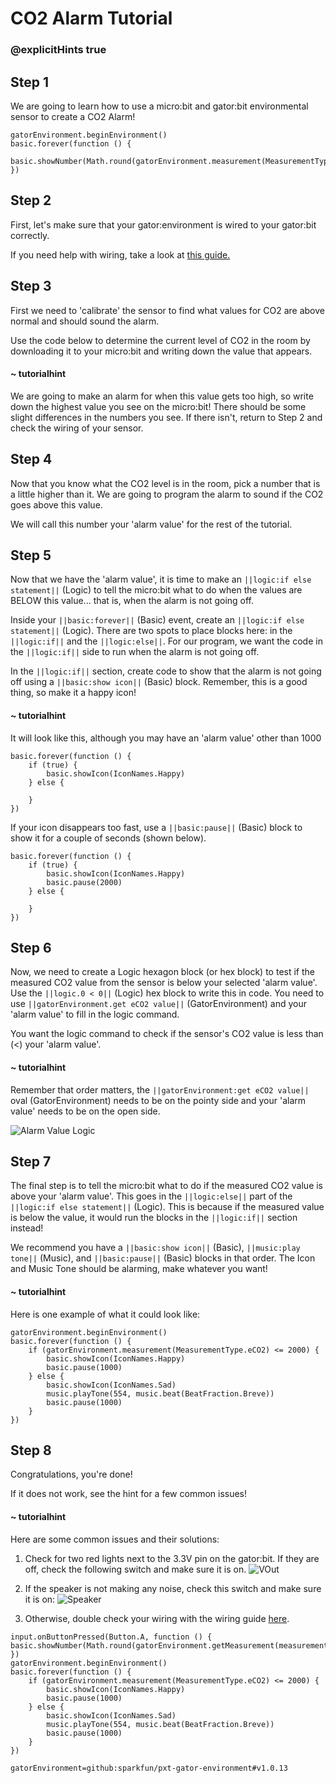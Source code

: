 # CO2 Alarm Tutorial
### @explicitHints true

<!-- Tutorial Link: https://makecode.microbit.org/#tutorial:71215-25575-38916-06857-->

## Step 1

We are going to learn how to use a micro:bit and gator:bit environmental sensor to create a CO2 Alarm!

```template
gatorEnvironment.beginEnvironment()
basic.forever(function () {
    basic.showNumber(Math.round(gatorEnvironment.measurement(MeasurementType.eCO2)))
})
```

## Step 2

First, let's make sure that your gator:environment is wired to your gator:bit correctly.

If you need help with wiring, take a look at [this guide.](https://docs.google.com/document/d/1Wy_TLucsBvOR2eAHqqLUJwxPPhVsipK1Qq8MdPxL1X4/edit?usp=sharing)

## Step 3

First we need to 'calibrate' the sensor to find what values for CO2 are above normal and should sound the alarm.

Use the code below to determine the current level of CO2 in the room by downloading it to your micro:bit and writing down the value that appears.


#### ~ tutorialhint

We are going to make an alarm for when this value gets too high, so write down the highest value you see on the micro:bit! There should be some slight differences in the numbers you see. If there isn't, return to Step 2 and check the wiring of your sensor.

## Step 4

Now that you know what the CO2 level is in the room, pick a number that is a little higher than it. We are going to program the alarm to sound if the CO2 goes above this value.  

We will call this number your 'alarm value' for the rest of the tutorial.

## Step 5

Now that we have the 'alarm value', it is time to make an ``||logic:if else statement||`` (Logic) to tell the micro:bit what to do when the values are BELOW this value... that is, when the alarm is not going off.

Inside your ``||basic:forever||`` (Basic) event, create an ``||logic:if else statement||`` (Logic). There are two spots to place blocks here: in the ``||logic:if||`` and the ``||logic:else||``. For our program, we want the code in the ``||logic:if||`` side to run when the alarm is not going off.

In the ``||logic:if||`` section, create code to show that the alarm is not going off using a ``||basic:show icon||`` (Basic) block. Remember, this is a good thing, so make it a happy icon!


#### ~ tutorialhint
It will look like this, although you may have an 'alarm value' other than 1000
```blocks
basic.forever(function () {
    if (true) {
        basic.showIcon(IconNames.Happy)
    } else {

    }
})
```

If your icon disappears too fast, use a ``||basic:pause||`` (Basic) block to show it for a couple of seconds (shown below).
```blocks
basic.forever(function () {
    if (true) {
        basic.showIcon(IconNames.Happy)
        basic.pause(2000)
    } else {

    }
})
```

## Step 6
Now, we need to create a Logic hexagon block (or hex block) to test if the measured CO2 value from the sensor is below your selected 'alarm value'. Use the ``||logic.0 < 0||`` (Logic) hex block to write this in code. You need to use ``||gatorEnvironment.get eCO2 value||`` (GatorEnvironment) and your 'alarm value' to fill in the logic command.

You want the logic command to check if the sensor's CO2 value is less than (<) your 'alarm value'.

#### ~ tutorialhint
Remember that order matters, the ``||gatorEnvironment:get eCO2 value||`` oval (GatorEnvironment) needs to be on the pointy side and your 'alarm value' needs to be on the open side.

![Alarm Value Logic](https://schoolwidelabs.github.io/sensor-immersion/images/co2.png)

## Step 7

The final step is to tell the micro:bit what to do if the measured CO2 value is above your 'alarm value'. This goes in the ``||logic:else||`` part of the ``||logic:if else statement||`` (Logic). This is because if the measured value is below the value, it would run the blocks in the ``||logic:if||`` section instead!

We recommend you have a ``||basic:show icon||`` (Basic), ``||music:play tone||`` (Music), and ``||basic:pause||`` (Basic) blocks in that order. The Icon and Music Tone should be alarming, make whatever you want!

#### ~ tutorialhint

Here is one example of what it could look like:

```blocks
gatorEnvironment.beginEnvironment()
basic.forever(function () {
    if (gatorEnvironment.measurement(MeasurementType.eCO2) <= 2000) {
        basic.showIcon(IconNames.Happy)
        basic.pause(1000)
    } else {
        basic.showIcon(IconNames.Sad)
        music.playTone(554, music.beat(BeatFraction.Breve))
        basic.pause(1000)
    }
})
```

## Step 8

Congratulations, you're done!

If it does not work, see the hint for a few common issues!

#### ~ tutorialhint
Here are some common issues and their solutions:
1. Check for two red lights next to the 3.3V pin on the gator:bit. If they are off, check the following switch and make sure it is on.
![VOut](https://github.com/schoolwidelabs/sensor-immersion-general/blob/master/images/VOUT_Switch.jpg?raw=true)

2. If the speaker is not making any noise, check this switch and make sure it is on:
![Speaker](https://github.com/schoolwidelabs/sensor-immersion-general/blob/master/images/SPEAKER_Switch.jpg?raw=true)

3. Otherwise, double check your wiring with the wiring guide [here](https://docs.google.com/document/d/1Wy_TLucsBvOR2eAHqqLUJwxPPhVsipK1Qq8MdPxL1X4/edit?usp=sharing).



```ghost
input.onButtonPressed(Button.A, function () {  basic.showNumber(Math.round(gatorEnvironment.getMeasurement(measurementType.pressure)))
})
gatorEnvironment.beginEnvironment()
basic.forever(function () {
    if (gatorEnvironment.measurement(MeasurementType.eCO2) <= 2000) {
        basic.showIcon(IconNames.Happy)
        basic.pause(1000)
    } else {
        basic.showIcon(IconNames.Sad)
        music.playTone(554, music.beat(BeatFraction.Breve))
        basic.pause(1000)
    }
})
```


```package
gatorEnvironment=github:sparkfun/pxt-gator-environment#v1.0.13
```
